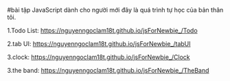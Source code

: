 #bài tập JavaScript dành cho người mới đây là quá trình tự học của bản thân tôi.

1.Todo List: https://nguyenngoclam18t.github.io/jsForNewbie_/Todo

2.tab UI: https://nguyenngoclam18t.github.io/jsForNewbie_/tabUI

3.clock: https://nguyenngoclam18t.github.io/jsForNewbie_/Clock

3.the band: https://nguyenngoclam18t.github.io/jsForNewbie_/TheBand
